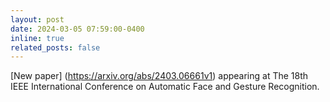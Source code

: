 ```yaml
---
layout: post
date: 2024-03-05 07:59:00-0400
inline: true
related_posts: false
---
```


[New paper] (https://arxiv.org/abs/2403.06661v1) appearing at The 18th IEEE International Conference on Automatic Face and Gesture Recognition. 
